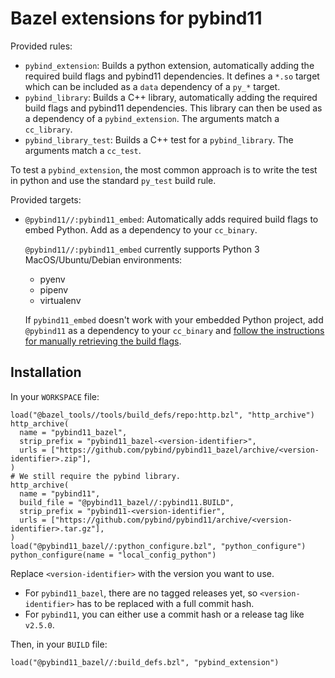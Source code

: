 # Bazel extensions for pybind11

Provided rules:

- `pybind_extension`: Builds a python extension, automatically adding the
  required build flags and pybind11 dependencies. It defines a `*.so` target
  which can be included as a `data` dependency of a `py_*` target.
- `pybind_library`: Builds a C++ library, automatically adding the required
  build flags and pybind11 dependencies. This library can then be used as a
  dependency of a `pybind_extension`. The arguments match a `cc_library`.
- `pybind_library_test`: Builds a C++ test for a `pybind_library`. The arguments
  match a `cc_test`.

To test a `pybind_extension`, the most common approach is to write the test in
python and use the standard `py_test` build rule.

Provided targets:

 - `@pybind11//:pybind11_embed`: Automatically adds required build flags to 
   embed Python.
   Add as a dependency to your `cc_binary`. 
   
   `@pybind11//:pybind11_embed` currently supports Python 3 MacOS/Ubuntu/Debian
    environments:
   - pyenv
   - pipenv
   - virtualenv
   
   If `pybind11_embed` doesn't work with your embedded Python project, add 
   `@pybind11` as a dependency to your `cc_binary` and [follow the instructions
    for manually retrieving the build flags](https://docs.python.org/3/extending/embedding.html#embedding-python-in-c).
    

## Installation

In your `WORKSPACE` file:

```starlark
load("@bazel_tools//tools/build_defs/repo:http.bzl", "http_archive")
http_archive(
  name = "pybind11_bazel",
  strip_prefix = "pybind11_bazel-<version-identifier>",
  urls = ["https://github.com/pybind/pybind11_bazel/archive/<version-identifier>.zip"],
)
# We still require the pybind library.
http_archive(
  name = "pybind11",
  build_file = "@pybind11_bazel//:pybind11.BUILD",
  strip_prefix = "pybind11-<version-identifier",
  urls = ["https://github.com/pybind/pybind11/archive/<version-identifier>.tar.gz"],
)
load("@pybind11_bazel//:python_configure.bzl", "python_configure")
python_configure(name = "local_config_python")
```

Replace `<version-identifier>` with the version you want to use.
- For `pybind11_bazel`, there are no tagged releases yet, so `<version-identifier>` has to be replaced with a full commit hash.
- For `pybind11`, you can either use a commit hash or a release tag like `v2.5.0`.

Then, in your `BUILD` file:

```starlark
load("@pybind11_bazel//:build_defs.bzl", "pybind_extension")
```
